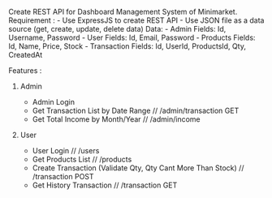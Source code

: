 Create REST API for Dashboard Management System of Minimarket.
Requirement : 
    - Use ExpressJS to create REST API
    - Use JSON file as a data source (get, create, update, delete data)
Data:
    -   Admin
        Fields: Id, Username, Password
    -   User
        Fields: Id, Email, Password
    -   Products
        Fields: Id, Name, Price, Stock
    -   Transaction
        Fields: Id, UserId, ProductsId, Qty, CreatedAt

Features : 
1. Admin
    -   Admin Login
    -   Get Transaction List by Date Range // /admin/transaction GET
    -   Get Total Income by Month/Year // /admin/income

2. User
    -   User Login // /users
    -   Get Products List // /products
    -   Create Transaction (Validate Qty, Qty Cant More Than Stock) // /transaction POST
    -   Get History Transaction // /transaction GET
